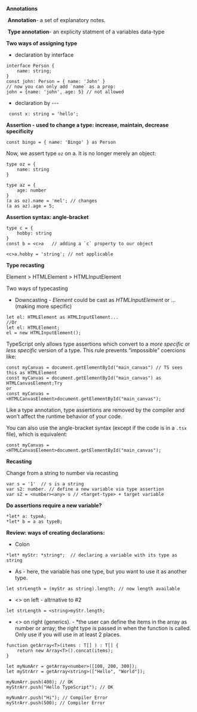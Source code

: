 **Annotations**

​	**Annotation**-  a set of explanatory notes.

​	**Type annotation**- an explicity statment of a variables data-type 

**Two ways of assigning type**

- declaration by interface

```
interface Person {
    name: string;
}
const john: Person = { name: 'John' }
// now you can only add `name` as a prop:
john = {name: 'john', age: 5} // not allowed
```

- declaration by ---

```
 const x: string = 'hello';
```



**Assertion - used to change a type: increase, maintain, decrease specificity**

```
const bingo = { name: 'Bingo' } as Person
```

Now, we assert type `oz` on a.  It is no longer merely an object:  

```tsx
type oz = {
	name: string
}

type az = {
	age: number
}
(a as oz).name = 'mel'; // changes 
(a as az).age = 5;
```

**Assertion syntax: angle-bracket**

```tsx
type c = {
	hobby: string
}
const b = <c>a   // adding a `c` property to our object

<c>a.hobby = 'string'; // not applicable
```

 

**Type recasting**

Element > HTMLElement > HTMLInputElement

Two ways of typecasting

- Downcasting - *Element* could be cast as *HTMLInputElement* or ...  (making more specific)

```
let el: HTMLElement as HTMLInputElement...
//Or
let el: HTMLElement; 
el = new HTMLInputElement();
```

TypeScript only allows type assertions which convert to a *more specific* or *less specific* version of a type. This rule prevents “impossible” coercions like:

```
const myCanvas = document.getElementById("main_canvas") // TS sees this as HTMLElement
const myCanvas = document.getElementById("main_canvas") as HTMLCanvasElement;Try
or
const myCanvas = <HTMLCanvasElement>document.getElementById("main_canvas");
```

Like a type annotation, type assertions are removed by the compiler and won’t affect the runtime behavior of your code.

You can also use the angle-bracket syntax (except if the code is in a `.tsx` file), which is equivalent:

```
const myCanvas = <HTMLCanvasElement>document.getElementById("main_canvas");
```



**Recasting**

Change from a string to number via recasting

```
var s = '1'  // s is a string
var s2: number. // define a new variable via type assertion
var s2 = <number><any> s // <target-type> + target variable
```

 

**Do assertions require a new variable?**

```
*let* a: typeA;
*let* b = a as typeB;
```

**Review: ways of creating declarations:** 

- Colon

```
*let* myStr: *string*;  // declaring a variable with its type as string
```

- As - here, the variable has one type, but you want to use it as another type.   

```
let strLength = (myStr as string).length; // now length available 
```

- <> on left - altrnative to #2

```
let strLength = <string>myStr.length; 
```

- <> on right (generics). - *the user can define the items in the array as number or array; the right type is passed in when the function is called.  Only use if you will use in at least 2 places. 

```
function getArray<T>(items : T[] ) : T[] {
    return new Array<T>().concat(items);
}

let myNumArr = getArray<number>([100, 200, 300]);
let myStrArr = getArray<string>(["Hello", "World"]);

myNumArr.push(400); // OK
myStrArr.push("Hello TypeScript"); // OK

myNumArr.push("Hi"); // Compiler Error
myStrArr.push(500); // Compiler Error
```



